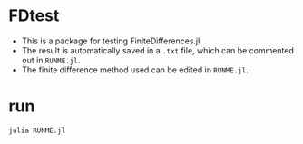 # FDtest
- This is a package for testing FiniteDifferences.jl
- The result is automatically saved in a `.txt` file, which can be commented out in `RUNME.jl`.
- The finite difference method used can be edited in `RUNME.jl`.
# run
`julia RUNME.jl`
